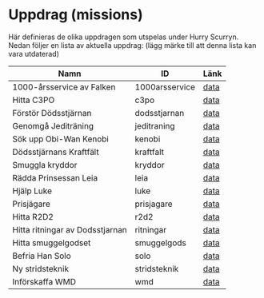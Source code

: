 # Uppdrag (missions)

Här definieras de olika uppdragen som utspelas under Hurry Scurryn.  
Nedan följer en lista av aktuella uppdrag: (lägg märke till att denna lista kan vara utdaterad)

| Namn                      | ID             | Länk                        |
|---------------------------|----------------|-----------------------------|
| 1000-årsservice av Falken | 1000arsservice | [data](1000arsservice.json) |
| Hitta C3PO | c3po | [data](c3po.json) |
| Förstör Dödsstjärnan | dodsstjarnan | [data](dodsstjarnan.json) |
| Genomgå Jediträning | jeditraning | [data](jeditraning.json) |
| Sök upp Obi-Wan Kenobi | kenobi | [data](kenobi.json) |
| Dödsstjärnans Kraftfält | kraftfalt | [data](kraftfalt.json) |
| Smuggla kryddor | kryddor | [data](kryddor.json) |
| Rädda Prinsessan Leia | leia | [data](leia.json) |
| Hjälp Luke | luke | [data](luke.json) |
| Prisjägare | prisjagare | [data](prisjagare.json) |
| Hitta R2D2 | r2d2 | [data](r2d2.json) |
| Hitta ritningar av Dodsstjarnan | ritningar | [data](ritningar.json) |
| Hitta smuggelgodset | smuggelgods | [data](smuggelgods.json) |
| Befria Han Solo | solo | [data](solo.json) |
| Ny stridsteknik | stridsteknik | [data](stridsteknik.json) |
| Införskaffa WMD | wmd | [data](wmd.json) |
